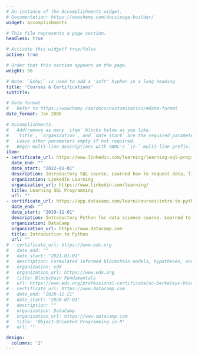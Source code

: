 ```yaml
---
# An instance of the Accomplishments widget.
# Documentation: https://wowchemy.com/docs/page-builder/
widget: accomplishments

# This file represents a page section.
headless: true

# Activate this widget? true/false
active: true

# Order that this section appears on the page.
weight: 50

# Note: `&shy;` is used to add a 'soft' hyphen in a long heading.
title: 'Courses & Certifications'
subtitle:

# Date format
#   Refer to https://wowchemy.com/docs/customization/#date-format
date_format: Jan 2006

# Accomplishments.
#   Add/remove as many `item` blocks below as you like.
#   `title`, `organization`, and `date_start` are the required parameters.
#   Leave other parameters empty if not required.
#   Begin multi-line descriptions with YAML's `|2-` multi-line prefix.
item:
- certificate_url: https://www.linkedin.com/learning/learning-sql-programming-8382385/
  date_end: ""
  date_start: "2022-01-01"
  description: Introductory SQL course. Learned how to request data, limit and sort responses, join tables, update and transform data.
  organization: LinkedIn Learning
  organization_url: https://www.linkedin.com/learning/
  title: Learning SQL Programming
  url: ""
- certificate_url: https://app.datacamp.com/learn/courses/intro-to-python-for-data-science
  date_end: ""
  date_start: "2019-11-01"
  description: Introductory Python for data science course. Learned to store and manipulate data, use functions, methods, and packages, with a focus on NumPy. 
  organization: DataCamp
  organization_url: https://www.datacamp.com
  title: Introduction to Python
  url: ""
# - certificate_url: https://www.edx.org
#   date_end: ""
#   date_start: "2021-01-01"
#   description: Formulated informed blockchain models, hypotheses, and use cases.
#   organization: edX
#   organization_url: https://www.edx.org
#   title: Blockchain Fundamentals
#   url: https://www.edx.org/professional-certificate/uc-berkeleyx-blockchain-fundamentals
# - certificate_url: https://www.datacamp.com
#   date_end: "2020-12-21"
#   date_start: "2020-07-01"
#   description: ""
#   organization: DataCamp
#   organization_url: https://www.datacamp.com
#   title: 'Object-Oriented Programming in R'
#   url: ""

design:
  columns: '2' 
---
```

